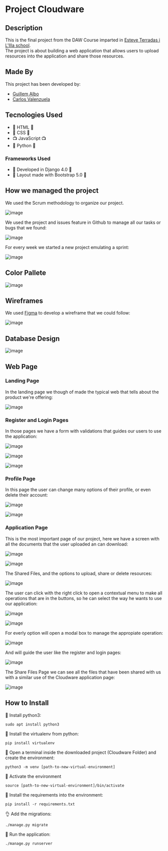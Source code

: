 # Project Cloudware #
## Description ##
This is the final project from the DAW Course imparted in [Esteve Terradas i L'Illa school](https://www.iesesteveterradas.cat).\
The project is about building a web application that allows users to upload resources into the application and share those resources.
## Made By ##
This project has been developed by:
* [Guillem Albo](https://github.com/g-alpi)
* [Carlos Valenzuela](https://github.com/carlosvalgar)
## Tecnologies Used ##
* :page_facing_up: HTML :page_facing_up:
* :art: CSS :art:
* :tv: JavaScript :tv:
* :snake: Python :snake:
### Frameworks Used ###
* :snake: Developed in Django 4.0 :snake:
* :art: Layout made with Bootstrap 5.0 :art:
## How we managed the project ##
We used the Scrum methodology to organize our project.

![image](https://user-images.githubusercontent.com/73992493/169298161-7a2f4c66-84e3-46a6-ac75-bfe234bd9a03.png)

We used the project and issues feature in Github to manage all our tasks or bugs that we found:

![image](https://user-images.githubusercontent.com/73992493/169298274-1925d927-96ed-4470-b32d-28b9908a55b9.png)

For every week we started a new project emulating a sprint:

![image](https://user-images.githubusercontent.com/73992493/169298016-c5c67e54-5c16-489e-aedd-5255c51d02cf.png)

## Color Pallete ##

![image](https://user-images.githubusercontent.com/73992493/169308868-062af9a0-97c1-4fe0-ac56-fa3920bfa48b.png)

## Wireframes ##
We used [Figma](https://www.figma.com/) to develop a wireframe that we could follow:

![image](https://user-images.githubusercontent.com/73992493/169297721-658ce371-f100-42df-8150-3b606456f313.png)

## Database Design ##

![image](https://user-images.githubusercontent.com/73992493/169298528-9b72f26f-ec5c-4f9c-9982-ad20eaf1aa43.png)

## Web Page ##
### Landing Page ###
In the landing page we though of made the typical web that tells about the product we're offering:

![image](https://user-images.githubusercontent.com/73992493/169299574-6ca70eaf-6d08-4416-9f30-19ac707c9474.png)

### Register and Login Pages ##
In those pages we have a form with validations that guides our users to use the application:

![image](https://user-images.githubusercontent.com/73992493/169299820-82d32430-d989-4752-b7c4-fef328c33284.png)

![image](https://user-images.githubusercontent.com/73992493/169299997-38985e8a-a07d-4e58-b6c8-65992387b12c.png)

![image](https://user-images.githubusercontent.com/73992493/169300066-d4063af3-5546-4f7d-a42f-a99126d2373b.png)

### Profile Page ###
In this page the user can change many options of their profile, or even delete their account:

![image](https://user-images.githubusercontent.com/73992493/169300331-4918aae0-1b60-4fb2-a60c-6d644aa2b445.png)

![image](https://user-images.githubusercontent.com/73992493/169300384-ca4542f9-ce79-442c-b38e-5092d32062f7.png)

### Application Page ###
This is the most important page of our project, here we have a screen with all the documents that the user uploaded an can download:

![image](https://user-images.githubusercontent.com/73992493/169300561-67754fdc-afde-4e81-997b-a4b80738a0fa.png)

![image](https://user-images.githubusercontent.com/73992493/169300619-878d63c0-d094-4cc5-9a93-2bf6231276e4.png)

The Shared Files, and the options to upload, share or delete resources:

![image](https://user-images.githubusercontent.com/73992493/169300878-a1cbb7a2-0aff-42e5-ab29-6400aaf69b73.png)

The user can click with the right click to open a contextual menu to make all operations that are in the buttons, so he can select the way he wants to use our application:

![image](https://user-images.githubusercontent.com/73992493/169300744-30e9de67-49c1-4a33-ace4-1cf0a005cb21.png)

![image](https://user-images.githubusercontent.com/73992493/169301056-cb3cbb1c-fea7-4de7-b5c3-46b031eb2717.png)

For everly option will open a modal box to manage the appropiate operation:

![image](https://user-images.githubusercontent.com/73992493/169300947-79452474-2bef-4772-8052-9131a21c1aef.png)

And will guide the user like the register and login pages:

![image](https://user-images.githubusercontent.com/73992493/169301157-9fd309b1-6737-4913-8c94-f73d75c6fccd.png)

The Share Files Page we can see all the files that have been shared with us with a similar use of the Cloudware application page:

![image](https://user-images.githubusercontent.com/73992493/169301860-90919145-a2db-4dda-beaa-0fa5c0568bd9.png)

## How to Install ##
:snake: Install python3:
```
sudo apt install python3
```
:snake: Install the virtualenv from python:
```
pip install virtualenv
```
:hammer: Open a terminal inside the downloaded project (Cloudware Folder) and create the environment:
```
python3 -m venv [path-to-new-virtual-environment]
```
:confetti_ball: Activate the environment
```
source [path-to-new-virtual-environment]/bin/activate
```
:pray: Install the requirements into the environment:
```
pip install -r requirements.txt
```
:ok_hand: Add the migrations:
```
./manage.py migrate
```
:running: Run the application:
```
./manage.py runserver
```
